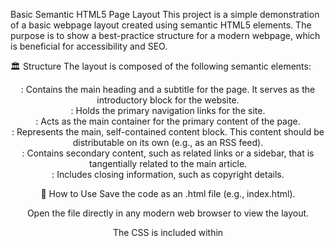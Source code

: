 Basic Semantic HTML5 Page Layout
This project is a simple demonstration of a basic webpage layout created using semantic HTML5 elements. The purpose is to show a best-practice structure for a modern webpage, which is beneficial for accessibility and SEO.

🏛️ Structure
The layout is composed of the following semantic elements:

<header>: Contains the main heading and a subtitle for the page. It serves as the introductory block for the website.

<nav>: Holds the primary navigation links for the site.

<main>: Acts as the main container for the primary content of the page.

<article>: Represents the main, self-contained content block. This content should be distributable on its own (e.g., as an RSS feed).

<aside>: Contains secondary content, such as related links or a sidebar, that is tangentially related to the main article.

<footer>: Includes closing information, such as copyright details.

🚀 How to Use
Save the code as an .html file (e.g., index.html).

Open the file directly in any modern web browser to view the layout.

The CSS is included within <style> tags in the <head> for simplicity, but for larger projects, it should be moved to an external stylesheet.

✨ Key Features
Semantic Structure: Uses HTML5 tags that describe their own meaning, improving readability for both developers and web browsers.

Accessibility: A clear and logical structure helps screen readers and other assistive technologies navigate the page.

SEO Friendly: Search engines can better understand the content and hierarchy of the page, potentially leading to better rankings.

Basic Styling: Includes minimal internal CSS to visually distinguish the different sections of the page.